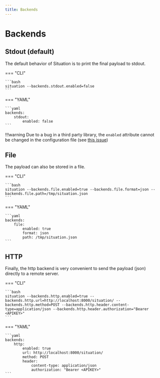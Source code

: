 ```yaml
---
title: Backends
---
```


# Backends

## Stdout (default)

The default behavior of Situation is to print the final payload to stdout.

=== "CLI"

    ```bash
    situation --backends.stdout.enabled=false
    ```

=== "YAML"

    ```yaml
    backends:
        stdout:
            enabled: false
    ```


!!!warning
    Due to a bug in a third party library, the `enabled` attribute cannot be changed in the configuration file (see [this issue](https://github.com/urfave/cli/issues/1395))

## File

The payload can also be stored in a file.

=== "CLI"

    ```bash
    situation --backends.file.enabled=true --backends.file.format=json --backends.file.path=/tmp/situation.json
    ```

=== "YAML"

    ```yaml
    backends:
        file:
            enabled: true
            format: json
            path: /tmp/situation.json
    ```

## HTTP

Finally, the http backend is very convenient to send the payload (json) directly to a remote server.

=== "CLI"

    ```bash
    situation --backends.http.enabled=true --backends.http.url=http://localhost:8000/situation/ --backends.http.method=POST --backends.http.header.content-type=application/json --backends.http.header.authorization="Bearer <APIKEY>" 
    ```

=== "YAML"

    ```yaml
    backends:
        http:
            enabled: true
            url: http://localhost:8000/situation/
            method: POST
            header:
                content-type: application/json
                authorization: "Bearer <APIKEY>" 
    ```